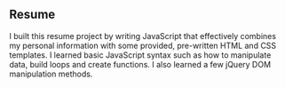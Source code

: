 ## Resume
I built this resume project by writing JavaScript that effectively combines my personal information with some provided, pre-written HTML and CSS templates. I learned basic JavaScript syntax such as how to manipulate data, build loops and create functions. I also learned a few jQuery DOM manipulation methods.
